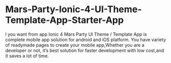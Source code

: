# Mars-Party-Ionic-4-UI-Theme-Template-App-Starter-App
l you want from app Ionic 4 Mars Party UI Theme / Template App is complete mobile app solution for android and iOS platform. You have variety of readymade pages to create your mobile app,Whether you are a developer or not, it’s best solution for faster development with low cost,and it saves a lot of time.
